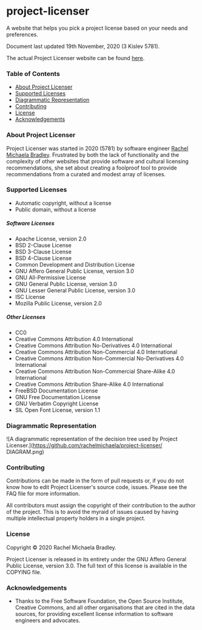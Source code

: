 # project-licenser
A website that helps you pick a project license based on your needs and 
preferences.

Document last updated 19th November, 2020 (3 Kislev 5781).

The actual Project Licenser website can be found [here](
https://www.projectlicenser.org/).

### Table of Contents
- [About Project Licenser](#about-project-licenser)
- [Supported Licenses](#supported-licenses)
- [Diagrammatic Representation](#diagrammatic-representation)
- [Contributing](#contributing)
- [License](#license)
- [Acknowledgements](#acknowledgements)

### About Project Licenser

Project Licenser was started in 2020 (5781) by software engineer 
<a href="https://www.delevingne.me">Rachel Michaela Bradley</a>. 
Frustrated by both the lack of functionality and the complexity of other
websites that provide software and cultural licensing recommendations, 
she set about creating a foolproof tool to provide recommendations from 
a curated and modest array of licenses.

### Supported Licenses

- Automatic copyright, without a license
- Public domain, without a license

##### Software Licenses

- Apache License, version 2.0
- BSD 2-Clause License
- BSD 3-Clause License
- BSD 4-Clause License
- Common Development and Distribution License
- GNU Affero General Public License, version 3.0
- GNU All-Permissive License
- GNU General Public License, version 3.0
- GNU Lesser General Public License, version 3.0
- ISC License
- Mozilla Public License, version 2.0

##### Other Licenses

- CC0
- Creative Commons Attribution 4.0 International
- Creative Commons Attribution No-Derivatives 4.0 International
- Creative Commons Attribution Non-Commercial 4.0 International
- Creative Commons Attribution Non-Commercial No-Derivatives 4.0 
International
- Creative Commons Attribution Non-Commercial Share-Alike 4.0 
International
- Creative Commons Attribution Share-Alike 4.0 International
- FreeBSD Documentation License
- GNU Free Documentation License
- GNU Verbatim Copyright License
- SIL Open Font License, version 1.1

### Diagrammatic Representation

![A diagrammatic representation of the decision tree used by Project 
Licenser.](https://github.com/rachelmichaela/project-licenser/
DIAGRAM.png)

<!-- Individuals viewing this document in a text editor or via `cat` can
	find the diagrammatic representation in the file DIAGRAM.PNG. 
	WARNING: This image is high resolution! -->

### Contributing

Contributions can be made in the form of pull requests or, if you do not
know how to edit Project Licenser's source code, issues. Please see the
FAQ file for more information.

All contributors must assign the copyright of their contribution to the 
author of the project. This is to avoid the 
myraid of issues caused by having multiple intellectual property holders
in a single project.

### License

Copyright &copy; 2020 Rachel Michaela Bradley.

Project Licenser is released in its entirety under the GNU Affero 
General Public License, version 3.0. The full text of this license is 
available in the COPYING file.

### Acknowledgements

- Thanks to the Free Software Foundation, the Open Source Institute, 
Creative Commons, and all other organisations that are cited in the 
data sources, for providing excellent license information to software 
engineers and advocates.